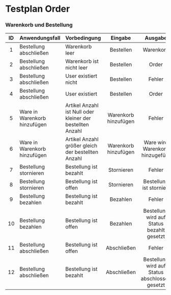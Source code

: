 # Testplan Order

### Warenkorb und Bestellung

|ID|Anwendungsfall|Vorbedingung|Eingabe|Ausgabe|
|:----:|:--------------------------|:-----------------------------|:------------------------------------:|:---------:|
|1|Bestellung abschließen|Warenkorb leer |Bestellen|Warenkorb |
|2|Bestellung abschließen|Warenkorb ist nicht leer|Bestellen|Order|
|3|Bestellung abschließen|User existiert nicht|Bestellen|Fehler|
|4|Bestellung abschließen|User existiert|Bestellen|Order|
|5|Ware in Warenkorb hinzufügen|Artikel Anzahl ist Null oder kleiner der bestellten Anzahl|Warenkorb hinzufügen|Fehler|
|6|Ware in Warenkorb hinzufügen|Artikel Anzahl größer gleich der bestellten Anzahl|Warenkorb hinzufügen|Ware wird Warenkorb hinzugefügt|
|7|Bestellung stornieren|Bestellung ist bezahlt|Stornieren|Fehler|
|8|Bestellung stornieren|Bestellung ist offen|Stornieren|Bestellung ist storniert|
|9|Bestellung bezahlen|Bestellung ist bezahlt|Bezahlen|Fehler|
|10|Bestellung bezahlen|Bestellung ist offen|Bezahlen|Bestellung wird auf Status bezahlt gesetzt|
|11|Bestellung abschließen|Bestellung ist offen|Abschließen|Fehler|
|12|Bestellung abschließen|Bestellung ist bezahlt|Abschließen|Bestellung wird auf Status abschlossen gesetzt|
